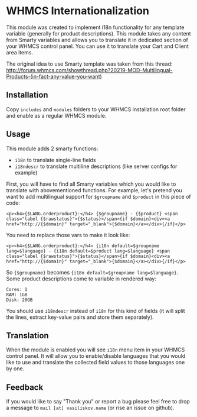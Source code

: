 # WHMCS Internationalization

This module was created to implement i18n functionality for any template variable (generally for product descriptions). This module takes any content from Smarty variables and allows you to translate it in dedicated section of your WHMCS control panel. You can use it to translate your Cart and Client area items.

The original idea to use Smarty template was taken from this thread: http://forum.whmcs.com/showthread.php?20219-MOD-Multilingual-Products-(in-fact-any-value-you-want)

## Installation

Copy `includes` and `modules` folders to your WHMCS installation root folder and enable as a regular WHMCS module.

## Usage

This module adds 2 smarty functions:
- `i18n` to translate single-line fields
- `i18ndescr` to translate multiline descriptions (like server configs for example)

First, you will have to find all Smarty variables which you would like to translate with abovementioned functions. For example, let's pretend you want to add multilingual support for `$groupname` and `$product` in this piece of code:
``` 
<p><h4>{$LANG.orderproduct}:</h4> {$groupname} - {$product} <span class="label {$rawstatus}">{$status}</span>{if $domain}<div><a href="http://{$domain}" target="_blank">{$domain}</a></div>{/if}</p>
```

You need to replace those vars to make it look like:
```
<p><h4>{$LANG.orderproduct}:</h4> {i18n default=$groupname lang=$language} - {i18n default=$product lang=$language} <span class="label {$rawstatus}">{$status}</span>{if $domain}<div><a href="http://{$domain}" target="_blank">{$domain}</a></div>{/if}</p>
```

So `{$groupname}` becomes `{i18n default=$groupname lang=$language}`. Some product descriptions come to variable in rendered way:
```
Cores: 1
RAM: 1GB
Disk: 20GB
```

You should use `i18ndescr` instead of `i18n` for this kind of fields (it will split the lines, extract key-value pairs and store them separately).

## Translation

When the module is enabled you will see `i18n` menu item in your WHMCS control panel. It will allow you to enable/disable languages that you would like to use and translate the collected field values to those languages one by one.

## Feedback

If you would like to say "Thank you" or report a bug please feel free to drop a message to `mail [at] vasiliskov.name` (or rise an issue on github).